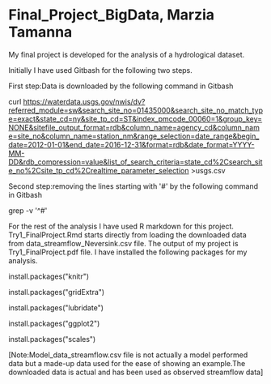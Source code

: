 # Final_Project_BigData, Marzia Tamanna
My final project is developed for the analysis of a hydrological dataset. 

Initially I have used Gitbash for the following two steps.

First step:Data is downloaded by the following command in Gitbash

curl https://waterdata.usgs.gov/nwis/dv?referred_module=sw&search_site_no=01435000&search_site_no_match_type=exact&state_cd=ny&site_tp_cd=ST&index_pmcode_00060=1&group_key=NONE&sitefile_output_format=rdb&column_name=agency_cd&column_name=site_no&column_name=station_nm&range_selection=date_range&begin_date=2012-01-01&end_date=2016-12-31&format=rdb&date_format=YYYY-MM-DD&rdb_compression=value&list_of_search_criteria=state_cd%2Csearch_site_no%2Csite_tp_cd%2Crealtime_parameter_selection >usgs.csv

Second step:removing the lines starting with '#' by the following command in Gitbash

grep -v '^#'

For the rest of the analysis I have used R markdown for this project. Try1_FinalProject.Rmd starts directly from loading the downloaded data from data_streamflow_Neversink.csv file. The output of my project is Try1_FinalProject.pdf file. I have installed the following packages for my analysis.

install.packages("knitr")

install.packages("gridExtra")

install.packages("lubridate")

install.packages("ggplot2")

install.packages("scales")

[Note:Model_data_streamflow.csv file is not actually a model performed data but a made-up data used for the ease of showing an example.The downloaded data is actual and has been used as observed streamflow data]


